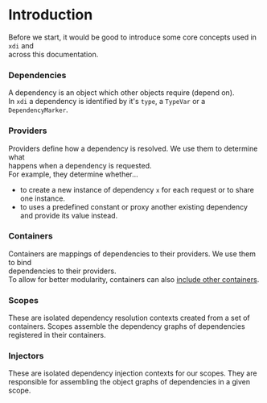 # Introduction

Before we start, it would be good to introduce some core concepts used in `xdi` and  
across this documentation.


### Dependencies 

A dependency is an object which other objects require (depend on).  
In `xdi` a dependency is identified by it's `type`, a `TypeVar` or a `DependencyMarker`.

### Providers

Providers define how a dependency is resolved. We use them to determine what  
happens when a dependency is requested.  
For example, they determine whether...  
  - to create a new instance of dependency `x` for each request or to share one instance.
  - to uses a predefined constant or proxy another existing dependency and provide its value instead.
   
### Containers

Containers are mappings of dependencies to their providers. We use them to bind  
dependencies to their providers.  
To allow for better modularity, containers can also [include other containers]().
  
### Scopes

These are isolated dependency resolution contexts created from a set of containers.
Scopes assemble the dependency graphs of dependencies registered in their containers.

### Injectors

These are isolated dependency injection contexts for our scopes. 
They are responsible for assembling the object graphs of dependencies in a given scope.


